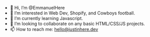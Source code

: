 - 👋 Hi, I’m @EmmanuelHere
- 👀 I’m interested in Web Dev, Shopify, and Cowboys football.
- 🌱 I’m currently learning Javascript.
- 💞️ I’m looking to collaborate on any basic HTML/CSS/JS projects.
- 📫 How to reach me: hello@justinhere.dev

<!---
EmmanuelHere/EmmanuelHere is a ✨ special ✨ repository because its `README.md` (this file) appears on your GitHub profile.
You can click the Preview link to take a look at your changes.
--->
